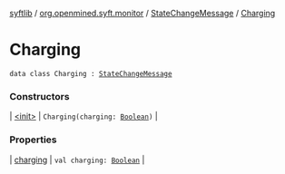 [syftlib](../../../index.md) / [org.openmined.syft.monitor](../../index.md) / [StateChangeMessage](../index.md) / [Charging](./index.md)

# Charging

`data class Charging : `[`StateChangeMessage`](../index.md)

### Constructors

| [&lt;init&gt;](-init-.md) | `Charging(charging: `[`Boolean`](https://kotlinlang.org/api/latest/jvm/stdlib/kotlin/-boolean/index.html)`)` |

### Properties

| [charging](charging.md) | `val charging: `[`Boolean`](https://kotlinlang.org/api/latest/jvm/stdlib/kotlin/-boolean/index.html) |


